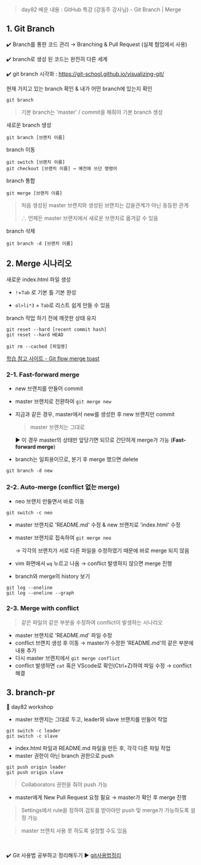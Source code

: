 > day82 배운 내용 : GitHub 특강 (강동주 강사님) - Git Branch | Merge 

## 1. Git Branch

:heavy_check_mark: Branch를 통한 코드 관리 → Branching & Pull Request (실제 협업에서 사용)

:heavy_check_mark: branch로 생성 된 코드는 완전히 다른 세계

:heavy_check_mark: git branch 시각화 : https://git-school.github.io/visualizing-git/



현재 가지고 있는 branch 확인 & 내가 어떤 branch에 있는지 확인

```
git branch
```

> 기본 branch는 'master' / commit을 해줘야 기본 branch 생성

새로운 branch 생성

```
git branch [브랜치 이름]
```

branch 이동

```
git switch [브랜치 이름]
git checkout [브랜치 이름] → 예전에 쓰던 명령어
```

branch 통합

```
git merge [브랜치 이름]
```

> 처음 생성된 master 브랜치와 생성된 브랜치는 갑을관계가 아닌 동등한 관계 
>
> ∴ 언제든 master 브랜치에서 새로운 브랜치로 옮겨갈 수 있음 

branch 삭제

```
git branch -d [브랜치 이름]
```



## 2. Merge 시나리오

새로운 index.html 파일 생성 

- `!`+`Tab` 로 기본 틀 기본 완성

- `ol>li*3` + `Tab`로 리스트 쉽게 만들 수 있음

branch 작업 하기 전에 깨끗한 상태 유지

```
git reset --hard [recent commit hash]
git reset --hard HEAD
```

```
git rm --cached [파일명]
```

[학습 참고 사이트 - Git flow merge toast](https://meetup.toast.com/posts/122)

### 2-1. Fast-forward merge

- new 브랜치를 만들어 commit

- master 브랜치로 전환하여 `git merge new`

- 지금과 같은 경우, master에서 new를 생성한 후 new 브랜치만 commit 

  > master 브랜치는 그대로

  ▶ 이 경우 master의 상태만 앞당기면 되므로 간단하게 merge가 가능 (**Fast-forward merge**)

- branch는 일회용이므로, 분기 후 merge 했으면 delete 

```
git branch -d new
```



### 2-2. Auto-merge (conflict 없는 merge)

- neo 브랜치 만들면서 바로 이동

```
git switch -c neo
```

- master 브랜치로 'README.md' 수정 & new 브랜치로 'index.html' 수정 

- master 브랜치로 접속하여 `git merge neo` 

  → 각각의 브랜치가 서로 다른 파일을 수정하였기 때문에 바로 merge 되지 않음

- vim 화면에서 `wq` 누르고 나옴 → conflict 발생하지 않으면 merge 진행

- branch와 merge의 history 보기

```
git log --oneline
git log --oneline --graph
```



### 2-3. Merge with conflict

> 같은 파일의 같은 부분을 수정하여 conflict이 발생하는 시나리오

- master 브랜치로 'README.md' 파일 수정
- conflict 브랜치 생성 후 이동 → master가 수정한 'README.md'의 같은 부분에 내용 추가
- 다시 master 브랜치에서 `git merge conflict`
- conflict 발생하면 `cat` 혹은 VScode로 확인(Ctrl+Z)하여 파일 수정 → conflict 해결



## 3. branch-pr

:christmas_tree: day82 workshop 

- master 브랜치는 그대로 두고,  leader와 slave 브랜치를 만들어 작업

```
git switch -c leader
git switch -c slave
```

- index.html 파일과 README.md 파일을 만든 후, 각각 다른 파일 작업
- master 권한이 아닌 branch 권한으로 push 

```
git push origin leader
git push origin slave
```

> Collaborators 권한을 줘야 push 가능

- master에게 New Pull Request 요청 필요 → master가 확인 후 merge 진행



>  Settings에서 rule을 정하여 검토를 받아야만 push 및 merge가 가능하도록 설정 가능

> master 브랜치 사용 못 하도록 설정할 수도 있음

<br>

:heavy_check_mark: Git 사용법 공부하고 정리해두기 ▶ [git사용법정리](https://github.com/xuansohx/TIL/blob/master/git%EC%82%AC%EC%9A%A9%EB%B2%95%EC%A0%95%EB%A6%AC.md)

